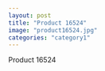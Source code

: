 ```yaml
---
layout: post
title: "Product 16524"
image: "product16524.jpg"
categories: "category1"
---
```

Product 16524
